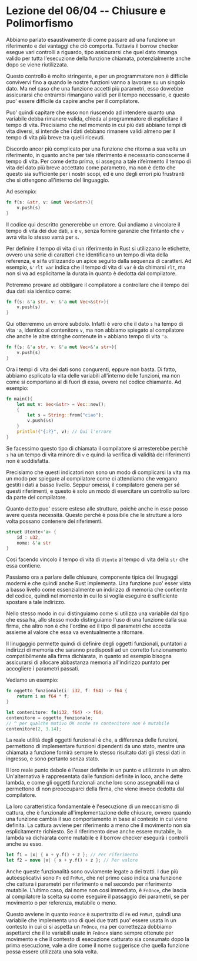 # Lezione del 06/04 -- Chiusure e Polimorfismo

Abbiamo parlato esaustivamente di come passare ad una funzione un riferimento e dei vantaggi che ciò comporta.
Tuttavia il borrow checker esegue vari controlli a riguardo, tipo assicurarsi che quel dato rimanga valido per tutta l'esecuzione della funzione chiamata, potenzialmente anche dopo se viene riutilizzata.

Questo controllo è molto stringente, e per un programmatore non è difficile convivervi fino a quando le nostre funzioni vanno a lavorare su un singolo dato.
Ma nel caso che una funzione accetti più parametri, esso dovrebbe assicurarsi che entrambi rimangano validi per il tempo necessario, e questo puo' essere difficile da capire anche per il compilatore.

Puo' quindi capitare che esso non riuscendo ad intendere quanto una variabile debba rimanere valida, chieda al programmatore di esplicitare il tempo di vita.
Precisiamo che nel momento in cui più dati abbiano tempi di vita diversi, si intende che i dati debbano rimanere validi almeno per il tempo di vita più breve tra quelli ricevuti.

Discordo ancor più complicato per una funzione che ritorna a sua volta un riferimento, in quanto anche per tale riferimento è necessario conoscerne il tempo di vita.
Per come detto prima, si assegna a tale rifeirmento il tempo di vita del dato più breve accettato come parametro, ma non è detto che questo sia sufficiente per i nostri scopi, ed è uno degli errori più frustranti che si ottengono all'interno del linguaggio.

Ad esempio:

```rust
fn f(s: &str, v: &mut Vec<&str>){
    v.push(s)
}
```

Il codice qui descritto genererebbe un errore.
Qui andiamo a vincolare il tempo di vita dei due dati, `s` e `v`, senza fornire garanzie che fintanto che `v` avrà vita lo stesso varrà per `s`.

Per definire il tempo di vita di un riferimento in Rust si utilizzano le etichette, ovvero una serie di caratteri che identificano un tempo di vita della referenza, e si fa utilizzando un apice seguito dalla sequenza di caratteri.
Ad esempio, `&'rlt var` indica che il tempo di vita di `var` è da chimarsi `rlt`, ma non si va ad esplicitarne la durata in quanto è dedotta dal compilatore.

Potremmo provare ad obbligare il compilatore a controllare che il tempo dei dua dati sia identico come:

```rust
fn f(s: &'a str, v: &'a mut Vec<&str>){
    v.push(s)
}
```

Qui otterremmo un errore subdolo.
Infatti è vero che il dato `s` ha tempo di vita `'a`, identico al contenitore `v`, ma non abbiamo spiegato al compilatore che anche le altre stringhe contenute in `v` abbiano tempo di vita `'a`.

```rust
fn f(s: &'a str, v: &'a mut Vec<&'a str>){
    v.push(s)
}
```

Ora i tempi di vita dei dati sono congurenti, eppure non basta.
Di fatto, abbiamo esplicato la vita delle variabili all'interno delle funzioni, ma non come si comportano al di fuori di essa, ovvero nel codice chiamante.
Ad esempio:

```rust
fn main(){
    let mut v: Vec<&str> = Vec::new();
    {
        let s = String::from("ciao");
        v.push(&s)
    }
    println!("{:?}", v); // Qui l'errore
}
```

Se facessimo questo tipo di chiamata il compilatore si arresterebbe perchè `s` ha un tempo di vita minore di `v` e quindi la verifica di validità dei riferimenti non è soddisfatta.

Precisiamo che questi indicatori non sono un modo di complicarsi la vita ma un modo per spiegare al compilatore come ci attendiamo che vengano gestiti i dati a basso livello.
Seppur omessi, il compilatore genera per sé questi riferimenti, e questo è solo un modo di esercitare un controllo su loro da parte del compilatore.

Quanto detto puo' essere esteso alle strutture, poichè anche in esse posso avere questa necessità.
Questo perchè è possibile che le strutture a loro volta possano contenere dei riferimenti.

```rust
struct Utente<'a> {
    id : u32,
    nome: &'a str
}
```

Così facendo vincolo il tempo di vita di `Utente` al tempo di vita della `str` che essa contiene.

Passiamo ora a parlare delle chiusure, componente tipica dei linugaggi moderni e che quindi anche Rust implementa.
Una funzione puo' esser vista a basso livello come essenzialmente un indirizzo di memoria che contiente del codice, quindi nel momento in cui lo si voglia eseguire è sufficiente spostare a tale indirizzo.

Nello stesso modo in cui distinguiamo come si utilizza una variabile dal tipo che essa ha, allo stesso modo distinguiamo l'uso di una funzione dalla sua firma, che altro non è che l'ordine ed il tipo di parametri che accetta assieme al valore che essa va eventualmente a ritornare.

Il linugaggio permette quindi di definire degli oggetti funzionali, puntatori a indirizzi di memoria che saranno predisposti ad un corretto funzionamento compatibilmente alla firma dichiarata, in quanto ad esempio bisogna assicurarsi di allocare abbastanza memoria all'indirizzo puntato per accogliere i parametri passati.

Vediamo un esempio:

```rust
fn oggetto_funzionale(i: i32, f: f64) -> f64 {
    return i as f64 * f;
}

let contenitore: fn(i32, f64) -> f64;
contenitore = oggetto_funzionale;
// ^ per qualche motivo OK anche se contenitore non è mutabile
contenitore(2, 3.14);
```

La reale utilità degli oggetti funzionali è che, a differenza delle funzioni, permettono di implementare funzioni dipendenti da uno stato, mentre una chiamata a funzione fornirà sempre lo stesso risultato dati gli stessi dati in ingresso, e sono pertanto senza stato.

Il loro reale punto debole è l'esser definite in un punto e utilizzate in un altro.
Un'alternativa è rappresentata dalle funzioni definite in loco, anche dette lambda, e come gli oggetti funzionali anche loro sono assegnabili ma ci permettono di non preoccuparci della firma, che viene invece dedotta dal compilatore.

La loro caratteristica fondamentale è l'esecuzione di un meccanismo di cattura, che è funzionale all'implementazione delle chiusure, ovvero quando una funzione cambia il suo comportamento in base al contesto in cui viene definita.
La cattura avviene per riferimento a meno che il movimento non sia esplicitamente richiesto.
Se il riferimento deve anche essere mutabile, la lambda va dichiarata come mutabile e il borrow checker eseguirà i controlli anche su esso.

```rust
let f1 = |x| { x + y.f() + z }; // Per riferimento
let f2 = move |x| { x + y.f() + z }; // Per valore
```

Anche queste funzionalità sono ovviamente legate a dei tratti.
I due più autoesplicativi sono `Fn` ed `FnMut`, che nel primo caso indica una funzione che cattura i parametri per riferimento e nel secondo per riferimento mutabile.
L'ultimo caso, dal nome non così immediato, è `FnOnce`, che lascia al compilatore la scelta su come eseguire il passaggio dei parametri, se per movimento o per referenza, mutabile o meno.

Questo avviene in quanto `FnOnce` è supertratto di `Fn` ed `FnMut`, quindi una variabile che implementa uno di quei due tratti puo' essere usata in un contesto in cui ci si aspetta un `FnOnce`, ma per correttezza dobbiamo aspettarci che il le variabili usate in `FnOnce` siano sempre ottenute per movimento e che il contesto di esecuzione catturato sia consumato dopo la prima esecuzione, vale a dire come il nome suggerisce che quella funzione possa essere utilizzata una sola volta.